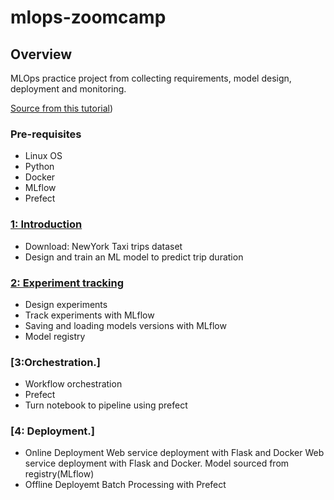 # mlops-zoomcamp

## Overview

MLOps  practice project  from collecting requirements, model design, deployment and monitoring.

 [ Source from this tutorial](https://github.com/DataTalksClub/mlops-zoomcamp))


### Pre-requisites

* Linux OS
* Python
* Docker
* MLflow
* Prefect





### [1: Introduction](01_intro)

* Download: NewYork Taxi trips dataset
* Design and train an ML model to predict trip duration



### [2: Experiment tracking ](02_experiement_tracking)

* Design experiments
* Track experiments with MLflow
* Saving and loading models versions with MLflow
* Model registry


### [3:Orchestration.]

* Workflow orchestration
* Prefect 
* Turn notebook to pipeline using prefect

### [4: Deployment.]
* Online Deployment
   Web service deployment with Flask and Docker
   Web service deployment with Flask and Docker. Model sourced from registry(MLflow)
* Offline Deployemt
   Batch Processing with Prefect



